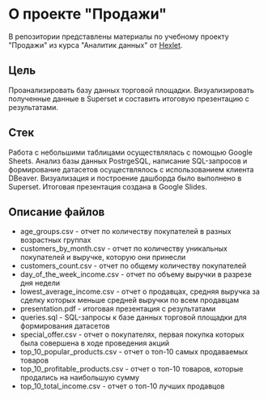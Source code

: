 # О проекте "Продажи"

В репозитории представлены материалы по учебному проекту "Продажи" из курса "Аналитик данных" от [Hexlet][1]. 

## Цель

Проанализировать базу данных торговой площадки. Визуализировать полученные данные в Superset и составить итоговую презентацию с результатами.

## Стек

Работа с небольшими таблицами осуществлялась с помощью Google Sheets. Анализ базы данных PostrgeSQL, написание SQL-запросов и формирование датасетов осуществлялось с использованием клиента DBeaver. Визуализация и построение дашборда было выполнено в Superset. Итоговая презентация создана в Google Slides.

## Описание файлов

* age_groups.csv - отчет по количеству покупателей в разных возрастных группах
* customers_by_month.csv - отчет по количеству уникальных покупателей и выручке, которую они принесли
* customers_count.csv - отчет по общему количеству покупателей
* day_of_the_week_income.csv - отчет по объему выручки в разрезе дня недели
* lowest_average_income.csv - отчет о продавцах, средняя выручка за сделку которых меньше средней выручки по всем продавцам
* presentation.pdf - итоговая презентация с результатами
* queries.sql - SQL-запросы к базе данных торговой площадки для формирования датасетов
* special_offer.csv - отчет о покупателях, первая покупка которых была совершена в ходе проведения акций
* top_10_popular_products.csv - отчет о топ-10 самых продаваемых товаров
* top_10_profitable_products.csv - отчет о топ-10 товаров, которые продались на наибольшую сумму
* top_10_total_income.csv - отчет о топ-10 лучших продавцов



[1]: https://ru.hexlet.io/
